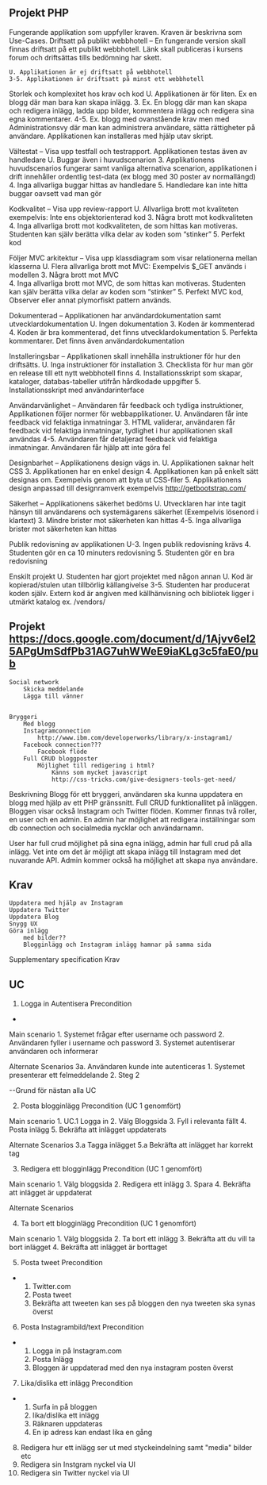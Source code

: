 Projekt PHP
-----------------
Fungerande applikation som uppfyller kraven. Kraven är beskrivna som Use-Cases.
Driftsatt på publikt webbhotell – En fungerande version skall finnas driftsatt på ett publikt webbhotell. Länk skall publiceras i kursens forum och driftsättas tills bedömning har skett.

	U. Applikationen är ej driftsatt på webbhotell
	3-5. Applikationen är driftsatt på minst ett webbhotell

Storlek och komplexitet hos krav och kod
	U. Applikationen är för liten. Ex en blogg där man bara kan skapa inlägg.
	3. Ex. En blogg där man kan skapa och redigera inlägg, ladda upp bilder, kommentera inlägg och redigera sina egna kommentarer.
	4-5. Ex. blogg med ovanstående krav men med Administrationsvy där man kan administrera användare, sätta rättigheter på användare. Applikationen kan installeras med hjälp utav skript.

Vältestat – Visa upp testfall och testrapport. Applikationen testas även av handledare
	U. Buggar även i huvudscenarion
	3. Applikationens huvudscenarios fungerar samt vanliga alternativa scenarion, applikationen i drift innehåller ordentlig test-data (ex blogg med 30 poster av normallängd)
	4. Inga allvarliga buggar hittas av handledare
	5. Handledare kan inte hitta buggar oavsett vad man gör

Kodkvalitet – Visa upp review-rapport
	U. Allvarliga brott mot kvaliteten exempelvis: Inte ens objektorienterad kod
	3. Några brott mot kodkvaliteten
	4. Inga allvarliga brott mot kodkvaliteten, de som hittas kan motiveras. Studenten kan själv berätta vilka delar av koden som “stinker”
	5. Perfekt kod

Följer MVC arkitektur – Visa upp klassdiagram som visar relationerna mellan klasserna
	U. Flera allvarliga brott mot MVC: Exempelvis $_GET används i modellen
	3. Några brott mot MVC	
	4. Inga allvarliga brott mot MVC, de som hittas kan motiveras. Studenten kan själv berätta vilka delar av koden som “stinker”
	5. Perfekt MVC kod, Observer eller annat plymorfiskt pattern används.

Dokumenterad – Applikationen har användardokumentation samt utvecklardokumentation
	U. Ingen dokumentation
	3. Koden är kommenterad
	4. Koden är bra kommenterad, det finns utvecklardokumentation
	5. Perfekta kommentarer. Det finns även användardokumentation

Installeringsbar – Applikationen skall innehålla instruktioner för hur den driftsätts.
	U. Inga instruktioner för installation
	3. Checklista för hur man gör en release till ett nytt webbhotell finns
	4. Installationsskript som skapar, kataloger, databas-tabeller utifrån hårdkodade uppgifter
	5. Installationsskript med användarinterface

Användarvänlighet – Användaren får feedback och tydliga instruktioner, Applikationen följer normer för webbapplikationer.
	U. Användaren får inte feedback vid felaktiga inmatningar
	3. HTML validerar, användaren får feedback vid felaktiga inmatningar, tydlighet i hur applikationen skall användas
	4-5. Användaren får detaljerad feedback vid felaktiga inmatningar. Användaren får hjälp att inte göra fel

Designbarhet – Applikationens design vägs in.
	U. Applikationen saknar helt CSS
	3. Applikationen har en enkel design
	4. Applikationen kan på enkelt sätt designas om. Exempelvis genom att byta ut CSS-filer
	5. Applikationens design anpassad till designramverk exempelvis http://getbootstrap.com/

Säkerhet – Applikationens säkerhet bedöms
	U. Utvecklaren har inte tagit hänsyn till användarens och systemägarens säkerhet (Exempelvis lösenord i klartext)
	3. Mindre brister mot säkerheten kan hittas
	4-5. Inga allvarliga brister mot säkerheten kan hittas

Publik redovisning av applikationen
	U-3. Ingen publik redovisning krävs
	4. Studenten gör en ca 10 minuters redovisning
	5. Studenten gör en bra redovisning

Enskilt projekt
	U. Studenten har gjort projektet med någon annan
	U. Kod är kopierad/stulen utan tillbörlig källangivelse
	3-5. Studenten har producerat koden själv. Extern kod är angiven med källhänvisning och bibliotek ligger i utmärkt katalog ex. /vendors/

Projekt
https://docs.google.com/document/d/1Ajvv6el25APgUmSdfPb31AG7uhWWeE9iaKLg3c5faE0/pub
-------------------
	Social network 
		Skicka meddelande
		Lägga till vänner 


	Bryggeri
		Med blogg
		Instagramconnection
			http://www.ibm.com/developerworks/library/x-instagram1/
		Facebook connection??? 
			Facebook flöde
		Full CRUD bloggposter
			Möjlighet till redigering i html?
				Känns som mycket javascript 
				http://css-tricks.com/give-designers-tools-get-need/

Beskrivning 
Blogg för ett bryggeri, användaren ska kunna uppdatera en blogg med hjälp av ett PHP gränssnitt. Full CRUD funktionallitet på inläggen.  
Bloggen visar också Instagram och Twitter flöden. 
Kommer finnas två roller, en user och en admin. En admin har möjlighet att redigera inställningar som db connection och socialmedia nycklar
och användarnamn. 

User har full crud möjlighet på sina egna inlägg, admin har full crud på alla inlägg. 
Vet inte om det är möjligt att skapa inlägg till Instagram med det nuvarande API. 
Admin kommer också ha möjlighet att skapa nya användare. 

Krav
------------
	Uppdatera med hjälp av Instagram
	Uppdatera Twitter
	Uppdatera Blog
	Snygg UX
	Göra inlägg
		med bilder??
		Blogginlägg och Instagram inlägg hamnar på samma sida

Supplementary specification
Krav

UC
------------
1. Logga in Autentisera
Precondition
-
Main scenario
	1. Systemet frågar efter username och password
	2. Användaren fyller i username och password
	3. Systemet autentiserar användaren och informerar

Alternate Scenarios
	3a. Användaren kunde inte autenticeras
		1. Systemet presenterar ett felmeddelande
		2. Steg 2

--Grund för nästan alla UC


2. Posta blogginlägg
Precondition
(UC 1 genomfört)

Main scenario
	1. UC.1 Logga in
	2. Välg Bloggsida
	3. Fyll i relevanta fällt
	4. Posta inlägg
	5. Bekräfta att inlägget uppdaterats 

Alternate Scenarios
	3.a Tagga inlägget
	5.a Bekräfta att inlägget har korrekt tag


3. Redigera ett blogginlägg
Precondition
(UC 1 genomfört)

Main scenario
	1. Välg bloggsida
	2. Redigera ett inlägg
	3. Spara
	4. Bekräfta att inlägget är uppdaterat

Alternate Scenarios

4. Ta bort ett blogginlägg
Precondition
(UC 1 genomfört)

Main scenario
	1. Välg bloggsida
	2. Ta bort ett inlägg
	3. Bekräfta att du vill ta bort inlägget
	4. Bekräfta att inlägget är borttaget

5. Posta tweet
Precondition
-
	1. Twitter.com
	2. Posta tweet
	3. Bekräfta att tweeten kan ses på bloggen den nya tweeten ska synas överst

6. Posta Instagrambild/text
Precondition
-
	1. Logga in på Instagram.com
	2. Posta Inlägg
	3. Bloggen är uppdaterad med den nya instagram posten överst

7. Lika/dislika ett inlägg
Precondition
-
	1. Surfa in på bloggen
	2. lika/dislika ett inlägg
	3. Räknaren uppdateras
	4. En ip adress kan endast lika en gång

8. Redigera hur ett inlägg ser ut med styckeindelning samt "media" bilder etc
9. Redigera sin Instgram nyckel via UI 
10. Redigera sin Twitter nyckel via UI 


